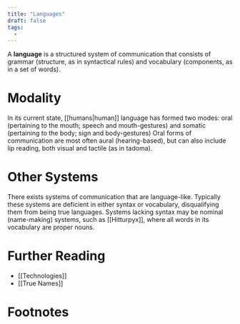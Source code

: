 ```yaml
---
title: "Languages"
draft: false
tags:
  - 
---
```


A **language** is a structured system of communication that consists of grammar (structure, as in syntactical rules) and vocabulary (components, as in a set of words).

# Modality
In its current state, [[humans|human]] language has formed two modes: oral (pertaining to the mouth; speech and mouth-gestures) and somatic (pertaining to the body; sign and body-gestures) Oral forms of communication are most often aural (hearing-based), but can also include lip reading, both visual and tactile (as in tadoma).

# Other Systems
There exists systems of communication that are language-like. Typically these systems are deficient in either syntax or vocabulary, disqualifying them from being true languages. Systems lacking syntax may be nominal (name-making) systems, such as [[Hitturpyx]], where all words in its vocabulary are proper nouns.

# Further Reading
- [[Technologies]]
- [[True Names]]

# Footnotes
